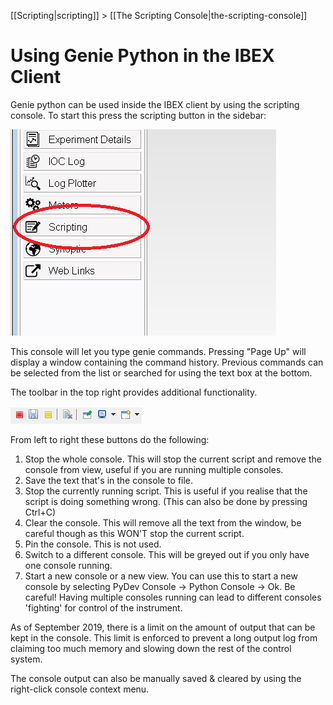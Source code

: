 [[Scripting|scripting]] > [[The Scripting Console|the-scripting-console]]

Using Genie Python in the IBEX Client
=====================================

Genie python can be used inside the IBEX client by using the scripting console. To start this press the scripting button in the sidebar:

![Toolbar](genie_python_and_ibex/OpenTheScriptingPerspective.png)

This console will let you type genie commands.  Pressing "Page Up" will display a window containing the command history.  Previous commands can be selected from the list or searched for using the text box at the bottom.

The toolbar in the top right provides additional functionality.

![Toolbar](genie_python_and_ibex/TheScriptingPerspectiveToolbar.png)

From left to right these buttons do the following:

1. Stop the whole console. This will stop the current script and remove the console from view, useful if you are running multiple consoles.
1. Save the text that's in the console to file.
1. Stop the currently running script. This is useful if you realise that the script is doing something wrong. (This can also be done by pressing Ctrl+C)
1. Clear the console. This will remove all the text from the window, be careful though as this WON'T stop the current script.
1. Pin the console. This is not used.
1. Switch to a different console. This will be greyed out if you only have one console running.
1. Start a new console or a new view. You can use this to start a new console by selecting PyDev Console -> Python Console -> Ok. Be careful! Having multiple consoles running can lead to different consoles 'fighting' for control of the instrument.

As of September 2019, there is a limit on the amount of output that can be kept in the console. This limit is enforced to prevent a long output log from claiming too much memory and slowing down the rest of the control system. 

The console output can also be manually saved & cleared by using the right-click console context menu.
